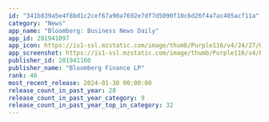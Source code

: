 ```yaml
---
id: "341b839a5e4f8bd1c2cef67a90a7692e7df7d5090f10c6d26f4a7ac405acf11a"
category: "News"
app_name: "Bloomberg: Business News Daily"
app_id: 281941097
app_icon: https://is1-ssl.mzstatic.com/image/thumb/Purple116/v4/24/27/07/24270794-30ce-32f5-ec1a-f9b09ca06946/AppIcon-0-0-1x_U007emarketing-0-0-0-7-0-0-sRGB-0-0-0-GLES2_U002c0-512MB-85-220-0-0.png/1024x1024bb.png
app_screenshot: https://is1-ssl.mzstatic.com/image/thumb/Purple116/v4/b7/be/bb/b7bebb13-3e22-b5f2-61c4-4a11913d8f99/e562f31d-8532-4c14-a0b4-50b66a644c57_Apple_1242x2208-0.png/1242x2208bb.png
publisher_id: 281941100
publisher_name: "Bloomberg Finance LP"
rank: 46
most_recent_release: 2024-01-30 00:00:00
release_count_in_past_year: 28
release_count_in_past_year_category: 9
release_count_in_past_year_top_in_category: 32
---
```

